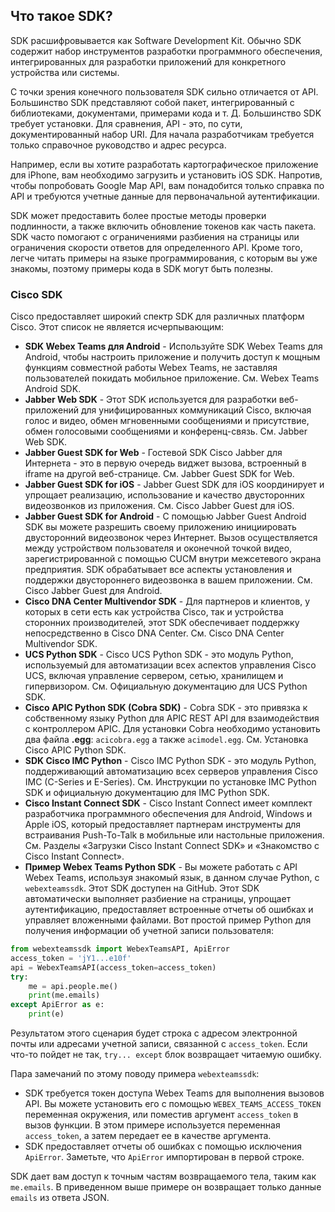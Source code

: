 <!-- 8.2.1 -->
## Что такое SDK?

SDK расшифровывается как Software Development Kit. Обычно SDK содержит набор инструментов разработки программного обеспечения, интегрированных для разработки приложений для конкретного устройства или системы.

С точки зрения конечного пользователя SDK сильно отличается от API. Большинство SDK представляют собой пакет, интегрированный с библиотеками, документами, примерами кода и т. Д. Большинство SDK требует установки. Для сравнения, API - это, по сути, документированный набор URI. Для начала разработчикам требуется только справочное руководство и адрес ресурса.

Например, если вы хотите разработать картографическое приложение для iPhone, вам необходимо загрузить и установить iOS SDK. Напротив, чтобы попробовать Google Map API, вам понадобится только справка по API и требуются учетные данные для первоначальной аутентификации.

SDK может предоставить более простые методы проверки подлинности, а также включить обновление токенов как часть пакета. SDK часто помогают с ограничениями разбиения на страницы или ограничения скорости ответов для определенного API. Кроме того, легче читать примеры на языке программирования, с которым вы уже знакомы, поэтому примеры кода в SDK могут быть полезны.

### Cisco SDK

Cisco предоставляет широкий спектр SDK для различных платформ Cisco. Этот список не является исчерпывающим:

* **SDK Webex Teams для Android** - Используйте SDK Webex Teams для Android, чтобы настроить приложение и получить доступ к мощным функциям совместной работы Webex Teams, не заставляя пользователей покидать мобильное приложение. См. Webex Teams Android SDK.
* **Jabber Web SDK** - Этот SDK используется для разработки веб-приложений для унифицированных коммуникаций Cisco, включая голос и видео, обмен мгновенными сообщениями и присутствие, обмен голосовыми сообщениями и конференц-связь. См. Jabber Web SDK.
* **Jabber Guest SDK for Web** - Гостевой SDK Cisco Jabber для Интернета - это в первую очередь виджет вызова, встроенный в iframe на другой веб-странице. См. Jabber Guest SDK for Web.
* **Jabber Guest SDK for iOS** - Jabber Guest SDK для iOS координирует и упрощает реализацию, использование и качество двусторонних видеозвонков из приложения. См. Cisco Jabber Guest для iOS.
* **Jabber Guest SDK for Android** - С помощью Jabber Guest Android SDK вы можете разрешить своему приложению инициировать двусторонний видеозвонок через Интернет. Вызов осуществляется между устройством пользователя и оконечной точкой видео, зарегистрированной с помощью CUCM внутри межсетевого экрана предприятия. SDK обрабатывает все аспекты установления и поддержки двустороннего видеозвонка в вашем приложении. См. Cisco Jabber Guest для Android.
* **Cisco DNA Center Multivendor SDK** - Для партнеров и клиентов, у которых в сети есть как устройства Cisco, так и устройства сторонних производителей, этот SDK обеспечивает поддержку непосредственно в Cisco DNA Center. См. Cisco DNA Center Multivendor SDK.
* **UCS Python SDK** - Cisco UCS Python SDK - это модуль Python, используемый для автоматизации всех аспектов управления Cisco UCS, включая управление сервером, сетью, хранилищем и гипервизором. См. Официальную документацию для UCS Python SDK.
* **Cisco APIC Python SDK (Cobra SDK)** - Cobra SDK - это привязка к собственному языку Python для APIC REST API для взаимодействия с контроллером APIC. Для установки Cobra необходимо установить два файла **.egg**: `acicobra.egg` а также `acimodel.egg`. См. Установка Cisco APIC Python SDK.
* **SDK Cisco IMC Python** - Cisco IMC Python SDK - это модуль Python, поддерживающий автоматизацию всех серверов управления Cisco IMC (C-Series и E-Series). См. Инструкции по установке IMC Python SDK и официальную документацию для IMC Python SDK.
* **Cisco Instant Connect SDK** - Cisco Instant Connect имеет комплект разработчика программного обеспечения для Android, Windows и Apple iOS, который предоставляет партнерам инструменты для встраивания Push-To-Talk в мобильные или настольные приложения. См. Разделы «Загрузки Cisco Instant Connect SDK» и «Знакомство с Cisco Instant Connect».
* **Пример Webex Teams Python SDK** - Вы можете работать с API Webex Teams, используя знакомый язык, в данном случае Python, с `webexteamssdk`. Этот SDK доступен на GitHub. Этот SDK автоматически выполняет разбиение на страницы, упрощает аутентификацию, предоставляет встроенные отчеты об ошибках и управляет вложенными файлами. Вот простой пример Python для получения информации об учетной записи пользователя:

```python
from webexteamssdk import WebexTeamsAPI, ApiError
access_token = 'jY1...e10f'
api = WebexTeamsAPI(access_token=access_token)
try:
    me = api.people.me()
    print(me.emails)
except ApiError as e:
    print(e)
```

Результатом этого сценария будет строка с адресом электронной почты или адресами учетной записи, связанной с `access_token`. Если что-то пойдет не так, `try... except` блок возвращает читаемую ошибку.

Пара замечаний по этому поводу примера `webexteamssdk`:

* SDK требуется токен доступа Webex Teams для выполнения вызовов API. Вы можете установить его с помощью `WEBEX_TEAMS_ACCESS_TOKEN` переменная окружения, или поместив аргумент `access_token` в вызов функции. В этом примере используется переменная `access_token`, а затем передает ее в качестве аргумента.
* SDK предоставляет отчеты об ошибках с помощью исключения `ApiError`. Заметьте, что `ApiError` импортирован в первой строке.

SDK дает вам доступ к точным частям возвращаемого тела, таким как `me.emails`. В приведенном выше примере он возвращает только данные `emails` из ответа JSON.
